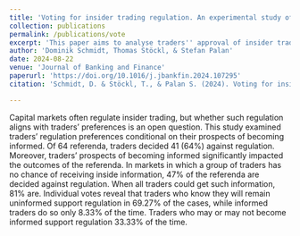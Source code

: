 ```yaml
---
title: 'Voting for insider trading regulation. An experimental study of informed and uninformed traders'' preferences'
collection: publications
permalink: /publications/vote
excerpt: 'This paper aims to analyse traders'' approval of insider trading regulation, controlling for traders'' prospects of receiving non-public information.'
author: 'Dominik Schmidt, Thomas Stöckl, & Stefan Palan'
date: 2024-08-22
venue: 'Journal of Banking and Finance'
paperurl: 'https://doi.org/10.1016/j.jbankfin.2024.107295'
citation: 'Schmidt, D. & Stöckl, T., & Palan S. (2024). Voting for insider trading regulation. An experimental study of informed and uninformed traders'' preferences, <i>Journal of Banking and Finance</i> <b>169</b> 107295, DOI 10.1016/j.jbankfin.2024.107295'

---
```


Capital markets often regulate insider trading, but whether such regulation aligns with traders’ preferences is an open question. This study examined traders’ regulation preferences conditional on their prospects of becoming informed. Of 64 referenda, traders decided 41 (64%) against regulation. Moreover, traders’ prospects of becoming informed significantly impacted the outcomes of the referenda. In markets in which a group of traders has no chance of receiving inside information, 47% of the referenda are decided against regulation. When all traders could get such information, 81% are. Individual votes reveal that traders who know they will remain uninformed support regulation in 69.27% of the cases, while informed traders do so only 8.33% of the time. Traders who may or may not become informed support regulation 33.33% of the time.
